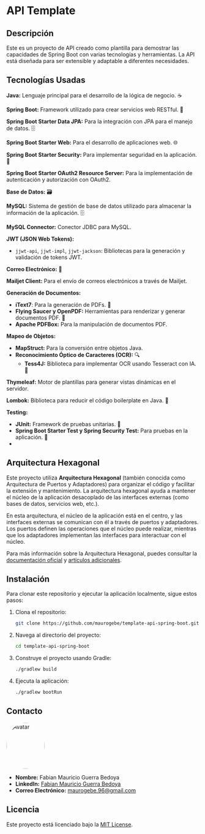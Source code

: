 # API Template

## Descripción

Este es un proyecto de API creado como plantilla para demostrar las capacidades de Spring Boot con varias tecnologías y herramientas. La API está diseñada para ser extensible y adaptable a diferentes necesidades.

## Tecnologías Usadas

**Java:** Lenguaje principal para el desarrollo de la lógica de negocio. :coffee:

**Spring Boot:** Framework utilizado para crear servicios web RESTful. :herb:

**Spring Boot Starter Data JPA:** Para la integración con JPA para el manejo de datos. :file_cabinet:

**Spring Boot Starter Web:** Para el desarrollo de aplicaciones web. :globe_with_meridians:

**Spring Boot Starter Security:** Para implementar seguridad en la aplicación. :closed_lock_with_key:

**Spring Boot Starter OAuth2 Resource Server:** Para la implementación de autenticación y autorización con OAuth2.

**Base de Datos:** :card_file_box:

**MySQL:** Sistema de gestión de base de datos utilizado para almacenar la información de la aplicación. :file_cabinet:

**MySQL Connector:** Conector JDBC para MySQL.

**JWT (JSON Web Tokens):**

- `jjwt-api`, `jjwt-impl`, `jjwt-jackson`: Bibliotecas para la generación y validación de tokens JWT.

**Correo Electrónico:** :email:

**Mailjet Client:** Para el envío de correos electrónicos a través de Mailjet.

**Generación de Documentos:**

- **iText7**: Para la generación de PDFs. :page_facing_up:
- **Flying Saucer y OpenPDF:** Herramientas para renderizar y generar documentos PDF. :page_facing_up:
- **Apache PDFBox:** Para la manipulación de documentos PDF.

**Mapeo de Objetos:**

- **MapStruct:** Para la conversión entre objetos Java.
- **Reconocimiento Óptico de Caracteres (OCR):** :mag:
   - **Tess4J:** Biblioteca para implementar OCR usando Tesseract con IA. :robot:

**Thymeleaf:** Motor de plantillas para generar vistas dinámicas en el servidor.

**Lombok:** Biblioteca para reducir el código boilerplate en Java. :wrench:

**Testing:**

- **JUnit:** Framework de pruebas unitarias. :microscope:
- **Spring Boot Starter Test y Spring Security Test:** Para pruebas en la aplicación. :test_tube:
- 
## Arquitectura Hexagonal

Este proyecto utiliza **Arquitectura Hexagonal** (también conocida como Arquitectura de Puertos y Adaptadores) para organizar el código y facilitar la extensión y mantenimiento. La arquitectura hexagonal ayuda a mantener el núcleo de la aplicación desacoplado de las interfaces externas (como bases de datos, servicios web, etc.).

En esta arquitectura, el núcleo de la aplicación está en el centro, y las interfaces externas se comunican con él a través de puertos y adaptadores. Los puertos definen las operaciones que el núcleo puede realizar, mientras que los adaptadores implementan las interfaces para interactuar con el núcleo.

Para más información sobre la Arquitectura Hexagonal, puedes consultar la [documentación oficial](https://en.wikipedia.org/wiki/Hexagonal_architecture_(software)) y [artículos adicionales](https://www.dddcommunity.org/ddd/hexagonal-architecture/).

## Instalación

Para clonar este repositorio y ejecutar la aplicación localmente, sigue estos pasos:

1. Clona el repositorio:
    ```bash
    git clone https://github.com/maurogebe/template-api-spring-boot.git
    ```

2. Navega al directorio del proyecto:
    ```bash
    cd template-api-spring-boot
    ```

3. Construye el proyecto usando Gradle:
    ```bash
    ./gradlew build
    ```

4. Ejecuta la aplicación:
    ```bash
    ./gradlew bootRun
    ```

## Contacto


<img src="https://i.imgur.com/sXKJZmn.jpg" alt="Avatar" style="border-radius: 50%; width: 100px; height: 120px;" />

- **Nombre:** Fabian Mauricio Guerra Bedoya
- **LinkedIn:** [Fabian Mauricio Guerra Bedoya](https://www.linkedin.com/in/fabian-mauricio-guerra-bedoya)
- **Correo Electrónico:** maurogebe.96@gmail.com

## Licencia

Este proyecto está licenciado bajo la [MIT License](LICENSE).

